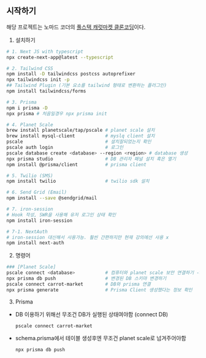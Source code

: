 ## 시작하기

해당 프로젝트는 노마드 코더의 [풀스택 캐럿마켓 클론코딩](https://nomadcoders.co/carrot-market)이다.

1. 설치하기

```bash
# 1. Next JS with typescript
npx create-next-app@latest --typescript

# 2. Tailwind CSS
npm install -D tailwindcss postcss autoprefixer
npx tailwindcss init -p
## Tailwind Plugin (기본 요소를 tailwind 형태로 변환하는 플러그인)
npm install tailwindcss/forms

# 3. Prisma
npm i prisma -D
npx prisma # 처음일경우 npx prisma init

# 4. Planet Scale
brew install planetscale/tap/pscale # planet scale 설치
brew install mysql-client           # myslq client 설치
pscale                              # 설치잘되었는지 확인
pscale auth login                   # 로그인
pscale database create <database> --region <region> # database 생성
npx prisma studio                   # DB 관리자 패널 설치 혹은 열기
npm install @prisma/client          # prisma client

# 5. Twilio (SMS)
npm install twilio                  # twilio sdk 설치

# 6. Send Grid (Email)
npm install --save @sendgrid/mail

# 7. iron-session
# Hook 작성, SWR을 사용해 유저 로그인 상태 확인
npm install iron-session

# 7-1. NextAuth
# iron-session 대신해서 사용가능. 훨씬 간편하지만 현재 강의에선 사용 x
npm install next-auth
```

2. 명령어

```bash
### [Planet Scale]
pscale connect <database>           # 컴퓨터와 planet scale 보안 연결하기 -> CLI
npx prisma db push                  # 변경된 DB 스키마 변경하기
pscale connect carrot-market        # DB와 prisma 연결
npx prisma generate                 # Prisma Client 생성했다는 정보 확인
```

3. Prisma

- DB 이용하기 위해선 무조건 DB가 실행된 상태여야함 (connect DB)
  ```
  pscale connect carrot-market
  ```
- schema.prisma에서 테이블 생성후엔 무조건 planet scale로 넘겨주어야함
  ```
  npx prisma db push
  ```
